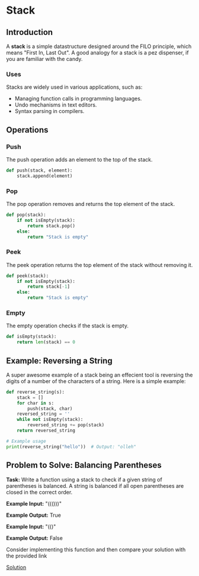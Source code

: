 
# Stack

## Introduction

A **stack** is a simple datastructure designed around the FILO principle, which means "First In, Last Out". A good analogy for a stack is a pez dispenser, if you are familiar with the candy.


### Uses

Stacks are widely used in various applications, such as:
- Managing function calls in programming languages.
- Undo mechanisms in text editors.
- Syntax parsing in compilers.

## Operations

### Push

The push operation adds an element to the top of the stack.

```python
def push(stack, element):
    stack.append(element)
```

### Pop

The pop operation removes and returns the top element of the stack.

```python
def pop(stack):
    if not isEmpty(stack):
        return stack.pop()
    else:
        return "Stack is empty"
```

### Peek

The peek operation returns the top element of the stack without removing it.

```python
def peek(stack):
    if not isEmpty(stack):
        return stack[-1]
    else:
        return "Stack is empty"
```

### Empty

The empty operation checks if the stack is empty.

```python
def isEmpty(stack):
    return len(stack) == 0
```

## Example: Reversing a String

A super awesome example of a stack being an effecient tool is reversing the digits of a number of the characters of a string. Here is a simple example:

```python
def reverse_string(s):
    stack = []
    for char in s:
        push(stack, char)
    reversed_string = ''
    while not isEmpty(stack):
        reversed_string += pop(stack)
    return reversed_string

# Example usage
print(reverse_string("hello"))  # Output: "olleh"
```

## Problem to Solve: Balancing Parentheses

**Task:** Write a function using a stack to check if a given string of parentheses is balanced. A string is balanced if all open parentheses are closed in the correct order.

**Example Input:** "((()))"

**Example Output:** True

**Example Input:** "(()"

**Example Output:** False

Consider implementing this function and then compare your solution with the provided link

[Solution](stack.py)
